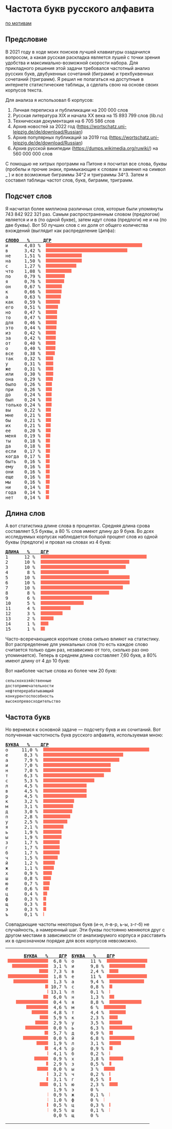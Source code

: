 # Частота букв русского алфавита

[по мотивам](http://www.norvig.com/mayzner.html)

## Предсловие
В 2021 году в ходе моих поисков лучшей клавиатуры озадачился вопросом, а какая русская раскладка является лушей с точки 
зрения удобства и максимально-возможной скорости набора. Для прикладного решения этой задачи требовался 
частотный анализ русских букв, двубукенных сочетаний (биграмм) и трехбуквенных сочетаний 
(триграмм). Я решил не полагаться на доступные в интернете статистические таблицы, а сделать свою на основе своих 
корпусов текста.

Для анализа я использовал 6 корпусов:

1. Личная переписка и публиликации на 200 000 слов
2. Русская литература XIX и начала ХХ века на 15 893 799 слов (lib.ru)
3. Техническая документация на 6 705 586 слов
4. Архив новостей за 2022 год (https://wortschatz.uni-leipzig.de/de/download/Russian)
5. Архив популярных публикаций за 2019 год (https://wortschatz.uni-leipzig.de/de/download/Russian)
6. Архив русской википедии (https://dumps.wikimedia.org/ruwiki/) на 560 000 000 слов

С помощью не хитрых программ на Питоне я посчитал все слова, буквы (пробелы и прочие знаки, примыкающие к словам я заменил на символ _ ) и все возможные биграммы 34^2 и 
триграммы 34^3.
Затем я составил таблицы частот слов, букв, биграмм, триграмм.

## Подсчет слов
Я насчитал более миллиона различных слов, которые были упомянуты 743 842 922 
321 раз. 
Самым распространенным словом (предлогом) является и и в (по одной букве), затем идут слова (предлоги) не и на (по две буквы). 
Вот 50 лучших слов с их доля от общего количества вхождений (выглядит как распределение Ципфа):

<pre>
<b><u>СЛОВО   %     ДГР</u></b>
и      4,03 %  <img src="/img/o.jpg" height=12 width=300>
в      3,42 %  <img src="/img/o.jpg" height=12 width=254>
не     1,51 %  <img src="/img/o.jpg" height=12 width=112>
на     1,50 %  <img src="/img/o.jpg" height=12 width=112>
с      1,27 %  <img src="/img/o.jpg" height=12 width=95>
что    1,08 %  <img src="/img/o.jpg" height=12 width=80>
по     0,79 %  <img src="/img/o.jpg" height=12 width=59>
я      0,76 %  <img src="/img/o.jpg" height=12 width=57>
он     0,67 %  <img src="/img/o.jpg" height=12 width=50>
к      0,66 %  <img src="/img/o.jpg" height=12 width=49>
а      0,63 %  <img src="/img/o.jpg" height=12 width=47>
как    0,59 %  <img src="/img/o.jpg" height=12 width=44>
его    0,51 %  <img src="/img/o.jpg" height=12 width=38>
но     0,47 %  <img src="/img/o.jpg" height=12 width=35>
то     0,47 %  <img src="/img/o.jpg" height=12 width=35>
для    0,46 %  <img src="/img/o.jpg" height=12 width=34>
это    0,44 %  <img src="/img/o.jpg" height=12 width=33>
из     0,42 %  <img src="/img/o.jpg" height=12 width=31>
за     0,42 %  <img src="/img/o.jpg" height=12 width=31>
от     0,40 %  <img src="/img/o.jpg" height=12 width=30>
о      0,40 %  <img src="/img/o.jpg" height=12 width=30>
все    0,38 %  <img src="/img/o.jpg" height=12 width=28>
так    0,32 %  <img src="/img/o.jpg" height=12 width=23>
у      0,31 %  <img src="/img/o.jpg" height=12 width=23>
же     0,31 %  <img src="/img/o.jpg" height=12 width=23>
или    0,30 %  <img src="/img/o.jpg" height=12 width=23>
она    0,29 %  <img src="/img/o.jpg" height=12 width=22>
было   0,26 %  <img src="/img/o.jpg" height=12 width=19>
при    0,26 %  <img src="/img/o.jpg" height=12 width=19>
до     0,24 %  <img src="/img/o.jpg" height=12 width=18>
был    0,24 %  <img src="/img/o.jpg" height=12 width=18>
только 0,24 %  <img src="/img/o.jpg" height=12 width=18>
вы     0,22 %  <img src="/img/o.jpg" height=12 width=16>
мне    0,21 %  <img src="/img/o.jpg" height=12 width=16>
бы     0,21 %  <img src="/img/o.jpg" height=12 width=16>
их     0,21 %  <img src="/img/o.jpg" height=12 width=15>
ее     0,20 %  <img src="/img/o.jpg" height=12 width=15>
меня   0,19 %  <img src="/img/o.jpg" height=12 width=14>
ты     0,18 %  <img src="/img/o.jpg" height=12 width=13>
да     0,18 %  <img src="/img/o.jpg" height=12 width=13>
если   0,17 %  <img src="/img/o.jpg" height=12 width=13>
когда  0,17 %  <img src="/img/o.jpg" height=12 width=12>
быть   0,16 %  <img src="/img/o.jpg" height=12 width=12>
ему    0,16 %  <img src="/img/o.jpg" height=12 width=12>
они    0,16 %  <img src="/img/o.jpg" height=12 width=12>
еще    0,16 %  <img src="/img/o.jpg" height=12 width=12>
мы     0,16 %  <img src="/img/o.jpg" height=12 width=12>
ни     0,14 %  <img src="/img/o.jpg" height=12 width=11>
года   0,14 %  <img src="/img/o.jpg" height=12 width=10>
нет    0,14 %  <img src="/img/o.jpg" height=12 width=10>
</pre>

## Длина слов
А вот статистика длине слова в процентах. Средняя длина срова составляет 5,5 буквы, а 80 % слов имеют длину до 9 букв.
Во дсех исследуемых корпусах наблюдается болшой процент слов из одной буквы (предлоги) и провал на словах из 4 букв:

<pre>
<b><u>ДЛИНА   %    ДГР</u></b>
1      12 %  <img src="/img/o.jpg" height=12 width=330>
2      10 %  <img src="/img/o.jpg" height=12 width=276>
3      10 %  <img src="/img/o.jpg" height=12 width=265>
4       8 %  <img src="/img/o.jpg" height=12 width=212>
5      10 %  <img src="/img/o.jpg" height=12 width=277>
6      10 %  <img src="/img/o.jpg" height=12 width=277>
7      10 %  <img src="/img/o.jpg" height=12 width=256>
8       8 %  <img src="/img/o.jpg" height=12 width=213>
9       6 %  <img src="/img/o.jpg" height=12 width=160>
10      5 %  <img src="/img/o.jpg" height=12 width=134>
11      4 %  <img src="/img/o.jpg" height=12 width=93>
12      3 %  <img src="/img/o.jpg" height=12 width=68>
13      2 %  <img src="/img/o.jpg" height=12 width=40>
14      1 %  <img src="/img/o.jpg" height=12 width=24>
15      1 %  <img src="/img/o.jpg" height=12 width=13>
</pre>


Часто-всеречающиеся короткие слова сильно влияют на статистику.
Вот распределение для уникальных слов (то есть каждое слово считается только один раз, независимо от 
того, сколько раз оно упоминается). Теперь в среднем длина составляет 7,60 букв, а 80% имеют длину 
от 4 до 10 букв:


Вот наиболее частые слова из более чем 20 букв:

	сельскохозяйственные
	достопримечательности
	нефтеперерабатывающий
	конкурентоспособность
	высокопревосходительство

## Частота букв
Но вернемся к основной задаче — подсчету букв и их сочитаний. Вот полученная частотность букв русского алфавита, используемая мною:

<pre>
<b><u>БУКВА   %    ДГР</u></b>
о     11,0 %  <img src="/img/o.jpg" height=12 width=330>
е      8,3 %  <img src="/img/o.jpg" height=12 width=249>
а      7,9 %  <img src="/img/o.jpg" height=12 width=237>
и      7,0 %  <img src="/img/o.jpg" height=12 width=210>
н      7,0 %  <img src="/img/o.jpg" height=12 width=210>
т      6,3 %  <img src="/img/o.jpg" height=12 width=189>
с      5,3 %  <img src="/img/o.jpg" height=12 width=159>
л      4,5 %  <img src="/img/o.jpg" height=12 width=135>
в      4,5 %  <img src="/img/o.jpg" height=12 width=135>
р      4,5 %  <img src="/img/o.jpg" height=12 width=135>
к      3,2 %  <img src="/img/o.jpg" height=12 width=96>
м      3,1 %  <img src="/img/o.jpg" height=12 width=93>
д      3,0 %  <img src="/img/o.jpg" height=12 width=90>
п      2,8 %  <img src="/img/o.jpg" height=12 width=84>
у      2,5 %  <img src="/img/o.jpg" height=12 width=75>
я      2,1 %  <img src="/img/o.jpg" height=12 width=63>
ь      1,9 %  <img src="/img/o.jpg" height=12 width=57>
ы      1,9 %  <img src="/img/o.jpg" height=12 width=57>
з      1,7 %  <img src="/img/o.jpg" height=12 width=51>
г      1,7 %  <img src="/img/o.jpg" height=12 width=51>
б      1,7 %  <img src="/img/o.jpg" height=12 width=51>
ч      1,5 %  <img src="/img/o.jpg" height=12 width=45>
й      1,2 %  <img src="/img/o.jpg" height=12 width=36>
ж      1,1 %  <img src="/img/o.jpg" height=12 width=33>
х      0,9 %  <img src="/img/o.jpg" height=12 width=27>
ш      0,8 %  <img src="/img/o.jpg" height=12 width=24>
ю      0,7 %  <img src="/img/o.jpg" height=12 width=20>
ё      0,6 %  <img src="/img/o.jpg" height=12 width=18>
ц      0,4 %  <img src="/img/o.jpg" height=12 width=12>
ф      0,3 %  <img src="/img/o.jpg" height=12 width=9>
щ      0,3 %  <img src="/img/o.jpg" height=12 width=9>
э      0,3 %  <img src="/img/o.jpg" height=12 width=9>
ъ      0,1 %  <img src="/img/o.jpg" height=12 width=2>
</pre>


Совпадающие частоты некоторых букв (и-н, л-в-р, ь-ы, з-г-б) не случайность, а намеренный шаг. Эти буквы 
постоянно меняются друг с другом местами в зависимости от анализирумого корпуса и расставить их в однозначном 
порядке для всех корпусов невозможно. 

<table border="0">
<tr>
<td align="right">
<pre>
<b><u>БУКВА   %    ДГР</u></b>
<img src="/img/o.jpg" height=12 width=126>  6,8 %
<img src="/img/o.jpg" height=12 width=112>  3,1 %
<img src="/img/o.jpg" height=12 width=28 >  7,3 %
<img src="/img/o.jpg" height=12 width=125>  1,8 %
<img src="/img/o.jpg" height=12 width=108>  1,3 %
<img src="/img/o.jpg" height=12 width=9  > 10,7 %
<img src="/img/o.jpg" height=12 width=2  > 13,1 %
<img src="/img/o.jpg" height=12 width=15 >  6,0 %
<img src="/img/o.jpg" height=12 width=100>  0,4 %
<img src="/img/o.jpg" height=12 width=68 >  4,6 %
<img src="/img/o.jpg" height=12 width=51 >  4,8 %
<img src="/img/o.jpg" height=12 width=26 >  5,9 %
<img src="/img/o.jpg" height=12 width=40 >  2,9 %
<img src="/img/o.jpg" height=12 width=71 >  0,0 %
<img src="/img/o.jpg" height=12 width=11 >  5,7 %
<img src="/img/o.jpg" height=12 width=78 >  0,0 %
<img src="/img/o.jpg" height=12 width=36 >  1,9 %
<img src="/img/o.jpg" height=12 width=10 >  4,4 %
<img src="/img/o.jpg" height=12 width=2  >  4,1 %
<img src="/img/o.jpg" height=12 width=43 >  0,9 %
<img src="/img/o.jpg" height=12 width=6  >  2,9 %
<img src="/img/o.jpg" height=12 width=34 >  0,0 %
<img src="/img/o.jpg" height=12 width=3  >  3,2 %
<img src="/img/o.jpg" height=12 width=5  >  3,1 %
<img src="/img/o.jpg" height=12 width=26 >  0,1 %
<img src="/img/o.jpg" height=12 width=0  >  1,9 %
<img src="/img/o.jpg" height=12 width=1  >  0,9 %
<img src="/img/o.jpg" height=12 width=1  >  1,0 %
<img src="/img/o.jpg" height=12 width=3  >  0,5 %
<img src="/img/o.jpg" height=12 width=1  >  0,5 %
<img src="/img/o.jpg" height=12 width=0  >  0,0 %
</pre>
</td>
<td>
<pre>
<b><u>БУКВА   %    ДГР</u></b>
о      11 %  <img src="/img/o.jpg" height=12 width=126>
и      9,8 %  <img src="/img/o.jpg" height=12 width=112>
в      2,4 %  <img src="/img/o.jpg" height=12 width=28>
е      11 %  <img src="/img/o.jpg" height=12 width=125>
а      9,4 %  <img src="/img/o.jpg" height=12 width=108>
с      0,8 %  <img src="/img/o.jpg" height=12 width=9>
п      0,1 %  <img src="/img/o.jpg" height=12 width=2>
н      1,3 %  <img src="/img/o.jpg" height=12 width=15>
я      8,8 %  <img src="/img/o.jpg" height=12 width=100>
м      6 %  <img src="/img/o.jpg" height=12 width=68>
т      4,4 %  <img src="/img/o.jpg" height=12 width=51>
к      2,3 %  <img src="/img/o.jpg" height=12 width=26>
у      3,5 %  <img src="/img/o.jpg" height=12 width=40>
ь      6,3 %  <img src="/img/o.jpg" height=12 width=71>
д      0,9 %  <img src="/img/o.jpg" height=12 width=11>
й      6,8 %  <img src="/img/o.jpg" height=12 width=78>
л      3,1 %  <img src="/img/o.jpg" height=12 width=36>
р      0,9 %  <img src="/img/o.jpg" height=12 width=10>
б      0,2 %  <img src="/img/o.jpg" height=12 width=2>
х      3,8 %  <img src="/img/o.jpg" height=12 width=43>
з      0,5 %  <img src="/img/o.jpg" height=12 width=6>
ы      3 %  <img src="/img/o.jpg" height=12 width=34>
ч      0,2 %  <img src="/img/o.jpg" height=12 width=3>
г      0,5 %  <img src="/img/o.jpg" height=12 width=5>
ю      2,3 %  <img src="/img/o.jpg" height=12 width=26>
э      0 %  <img src="/img/o.jpg" height=12 width=0>
ж      0,1 %  <img src="/img/o.jpg" height=12 width=1>
ф      0 %  <img src="/img/o.jpg" height=12 width=1>
ц      0,3 %  <img src="/img/o.jpg" height=12 width=3>
ш      0,1 %  <img src="/img/o.jpg" height=12 width=1>
щ      0 %  <img src="/img/o.jpg" height=12 width=0>
</pre>
</td>
</tr>
</table>
